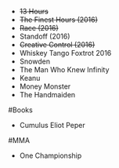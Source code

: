 * <s>13 Hours</s>
* <s> The Finest Hours (2016)</s>
* <s>Race (2016)</s>
* Standoff (2016)
* <s> Creative Control (2016) </s>
* Whiskey Tango Foxtrot 2016
* Snowden
* The Man Who Knew Infinity
* Keanu
* Money Monster
* The Handmaiden


#Books
* Cumulus Eliot Peper


#MMA
* One Championship
